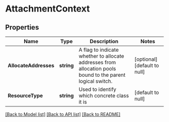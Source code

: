 # AttachmentContext

## Properties
Name | Type | Description | Notes
------------ | ------------- | ------------- | -------------
**AllocateAddresses** | **string** | A flag to indicate whether to allocate addresses from allocation     pools bound to the parent logical switch.  | [optional] [default to null]
**ResourceType** | **string** | Used to identify which concrete class it is | [default to null]

[[Back to Model list]](../README.md#documentation-for-models) [[Back to API list]](../README.md#documentation-for-api-endpoints) [[Back to README]](../README.md)


